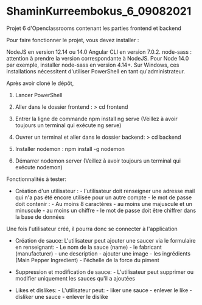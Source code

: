 # ShaminKurreembokus_6_09082021
Projet 6 d'Openclassrooms contenant les parties frontend et backend

Pour faire fonctionner le projet, vous devez installer :

NodeJS en version 12.14 ou 14.0 
Angular CLI en version 7.0.2.
node-sass : attention à prendre la version correspondante à NodeJS. Pour Node 14.0 par exemple, installer node-sass en version 4.14+.
Sur Windows, ces installations nécessitent d'utiliser PowerShell en tant qu'administrateur.

Après avoir cloné le dépôt,

1) Lancer PowerShell
2) Aller dans le dossier frontend : > cd frontend
3) Entrer la ligne de commande
      npm install
      ng serve
(Veillez à avoir toujours un terminal qui exécute ng serve)

4) Ouvrer un terminal et aller dans le dossier backend:   > cd backend
5) Installer nodemon : npm install -g nodemon
6) Démarrer nodemon server
(Veillez à avoir toujours un terminal qui exécute nodemon)

Fonctionnalités à tester:

- Création d'un utilisateur :
        - l'utilisateur doit renseigner une adresse mail qui n'a pas été encore utilisée pour un autre compte
        - le mot de passe doit contenir :
                                          - Au moins 8 caractères
                                          - au moins une majuscule et un minuscule
                                          - au moins un chiffre
        - le mot de passe doit être chiffrer dans la base de données
                                          
 Une fois l'utilisateur créé, il pourra donc se connecter à l'application
 
 - Création de sauce: L'utilisateur peut ajouter une saucer via le formulaire en renseignant:
                  - Le nom de la sauce (name)
                  - le fabricant (manufacturer)
                  - une description
                  - ajouter une image
                  - les ingrédients (Main Pepper Ingredient)
                  - l'échelle de la force du piment
                  
  - Suppression et modification de sauce:
                  - L'utilisateur peut supprimer ou modifier uniquement les sauces qu'il a ajoutées
  
  - Likes et dislikes:
                  - L'utilisateur peut:
                                        - liker une sauce
                                        - enlever le like
                                        - disliker une sauce
                                        - enlever le dislike
